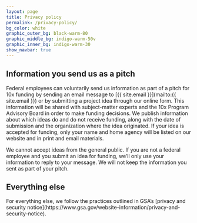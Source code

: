 ```yaml
---
layout: page
title: Privacy policy
permalink: /privacy-policy/
bg_color: white
graphic_outer_bg: black-warm-80
graphic_middle_bg: indigo-warm-50v
graphic_inner_bg: indigo-warm-30
show_navbar: true
---
```


<h2 class="margin-bottom-5 border-top-p5 padding-top-2 margin-top-5">Information you send us as a pitch</h2>

Federal employees can voluntarily send us information as part of a pitch for 10x funding by sending an email message to [{{ site.email }}](mailto:{{ site.email }}) or by submitting a project idea through our online form. This information will be shared with subject-matter experts and the 10x Program Advisory Board in order to make funding decisions. We publish information about which ideas do and do not receive funding, along with the date of submission and the organization where the idea originated. If your idea is accepted for funding, only your name and home agency will be listed on our website and in print and email materials.

We cannot accept ideas from the general public. If you are not a federal employee and you submit an idea for funding, we’ll only use your information to reply to your message. We will not keep the information you sent as part of your pitch.

<h2 class="margin-bottom-5 border-top-p5 padding-top-2 margin-top-5">Everything else</h2>
For everything else, we follow the practices outlined in GSA’s [privacy and security notice](https://www.gsa.gov/website-information/privacy-and-security-notice).  
